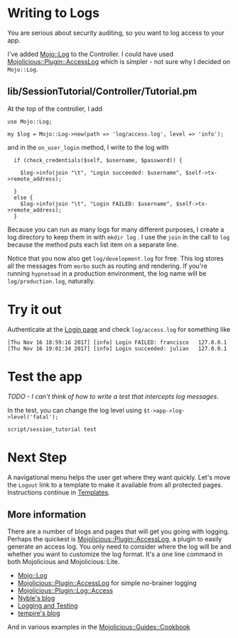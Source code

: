 # Writing to Logs

You are serious about security auditing, so you want to log access to your app.  

I've added 
[Mojo::Log](https://metacpan.org/pod/Mojo::Log)
to the Controller.  I could have used
[Mojolicious::Plugin::AccessLog](https://metacpan.org/pod/Mojolicious::Plugin::AccessLog)
which is simpler - not sure why I decided on `Mojo::Log`.

## lib/SessionTutorial/Controller/Tutorial.pm

At the top of the controller, I add
```
use Mojo::Log;

my $log = Mojo::Log->new(path => 'log/access.log', level => 'info');
```
and in the `on_user_login` method, I write to the log with
```
  if (check_credentials($self, $username, $password)) {
	
    $log->info(join "\t", "Login succeeded: $username", $self->tx->remote_address);

  }
  else {
    $log->info(join "\t", "Login FAILED: $username", $self->tx->remote_address);
  }
```
Because you can run as many logs for many different purposes, 
I create a log directory to keep them in with `mkdir log` .
I use the `join` in the call to `log` because the method puts each list item
on a separate line.

Notice that you now also get `log/development.log` for free.
This log stores all the messages from `morbo` such as routing and rendering.
If you're running `hypnotoad` in a production environment, the log name will
be `log/production.log`, naturally.

# Try it out

Authenticate at the [Login page](https://localhost:3000/login)
and check `log/access.log` for something like 
```
[Thu Nov 16 18:59:16 2017] [info] Login FAILED: francisco	127.0.0.1
[Thu Nov 16 19:01:34 2017] [info] Login succeeded: julian	127.0.0.1
```

# Test the app

_TODO - I can't think of how to write a test that intercepts log messages._

In the test, you can change the log level using
`$t->app->log->level('fatal');`

```
script/session_tutorial test 
```


# Next Step

A navigational menu helps the user get where they want quickly.
Let's move the `Logout` link to a template to make it available from all protected pages.
Instructions continue in [Templates](Templates.md).

## More information
There are a number of blogs and pages that
will get you going with logging.  Perhaps the quickest is
[Mojolicious::Plugin::AccessLog](https://metacpan.org/pod/Mojolicious::Plugin::AccessLog),
a plugin to easily generate an access log.  You only need to consider where the
log will be and whether you want to customize the log format.  It's a one line command
in both Mojolicious and Mojolicious::Lite.

* [Mojo::Log](http://mojolicious.org/perldoc/Mojo/Log)
* [Mojolicious::Plugin::AccessLog](https://metacpan.org/pod/Mojolicious::Plugin::AccessLog) for simple no-brainer logging
* [Mojolicious::Plugin::Log::Access](https://metacpan.org/pod/Mojolicious::Plugin::Log::Access)
* [Nyble's blog](http://pseudopoint.net/wp/?p=190)
* [Logging and Testing](https://groups.google.com/forum/#!topic/mojolicious/X09J7ms7MQw)
* [tempire's blog](http://blogs.perl.org/users/tempire/2011/02/logginz-ur-console-with-mojolicious.html)

And in various examples in the 
[Mojolicious::Guides::Cookbook](http://mojolicio.us/perldoc/Mojolicious/Guides/Cookbook)
